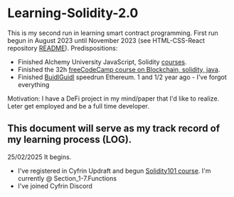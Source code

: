 # Learning-Solidity-2.0
This is my second run in learning smart contract programming. First run begun in August 2023 until November 2023 (see HTML-CSS-React repository [README](https://github.com/Azshken/HTML-CSS-React)).
Predispositions: 
- Finished Alchemy University JavaScript, Solidity [courses](https://www.alchemy.com/university/courses).
- Finished the 32h [freeCodeCamp course on Blockchain, solidity, java](https://www.youtube.com/watch?v=gyMwXuJrbJQ).
- Finished [BuidlGuidl](https://buidlguidl.com/) speedrun Ethereum. 1 and 1/2 year ago - I've forgot everything

Motivation: I have a DeFi project in my mind/paper that I'd like to realize. Leter get employed and be a full time developer.

## This document will serve as my track record of my learning process (LOG).
25/02/2025 It begins.
- I've registered in Cyfrin Updraft and begun [Solidity101 course](https://updraft.cyfrin.io/courses/solidity/simple-storage/solidity-arrays-and-structs). I'm currently @ Section_1-7.Functions
- I've joined Cyfrin Discord
